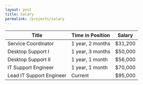 ```yaml
---
layout: post
title: Salary
permalink: /projects/salary
---
```


| Title               | Time in Position | Salary  |
| ------------------- | ---------------- | ------- |
| Service Coordinator | 1 year, 2 months | $31,200 |
| Desktop Support I   | 1 year, 3 months | $50,000 |
| Desktop Support II  | 1 year, 1 month  | $56,000 |
| IT Support Engineer | 1 year, 1 month  | $70,000 |
| Lead IT Support Engineer | Current          | $95,000 |
